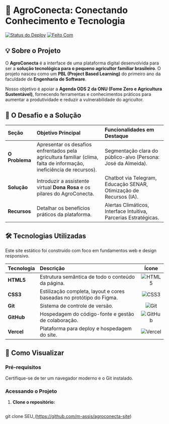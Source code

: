 # 🌾 AgroConecta: Conectando Conhecimento e Tecnologia

[![Status do Deploy](https://img.shields.io/badge/Status-Deploy%20Concluído-brightgreen)](SEU_LINK_DO_VERCEL_AQUI)
[![Feito Com](https://img.shields.io/badge/Feito%20Com-HTML%2C%20CSS%20e%20PBL-blueviolet)](SEU_LINK_DO_GITHUB_AQUI)

## 💡 Sobre o Projeto

O **AgroConecta** é a interface de uma plataforma digital desenvolvida para ser a **solução tecnológica para o pequeno agricultor familiar brasileiro**. O projeto nasceu como um **PBL (Project Based Learning)** do primeiro ano da faculdade de **Engenharia de Software**.

Nosso objetivo é apoiar a **Agenda ODS 2 da ONU (Fome Zero e Agricultura Sustentável)**, fornecendo ferramentas e conhecimentos práticos para aumentar a produtividade e reduzir a vulnerabilidade do agricultor.

## 🌟 O Desafio e a Solução

| Seção | Objetivo Principal | Funcionalidades em Destaque |
| :--- | :--- | :--- |
| **O Problema** | Apresentar os desafios enfrentados pela agricultura familiar (clima, falta de informação, ineficiência de recursos). | Segmentação clara do público-alvo (Persona: José da Almeida). |
| **Solução** | Introduzir a assistente virtual **Dona Rosa** e os pilares do AgroConecta. | Chatbot via Telegram, Educação SENAR, Otimização de Recursos (IA). |
| **Recursos** | Detalhar os benefícios práticos da plataforma. | Alertas Climáticos, Interface Intuitiva, Parcerias Estratégicas. |

## 🛠️ Tecnologias Utilizadas

Este site estático foi construído com foco em fundamentos web e design responsivo.

| Tecnologia | Descrição | Ícone |
| :--- | :--- | :---: |
| **HTML5** | Estrutura semântica de todo o conteúdo da página. | <img src="https://img.shields.io/badge/HTML5-E34F26?style=for-the-badge&logo=html5&logoColor=white" alt="HTML5"> |
| **CSS3** | Estilização completa, layout e cores baseadas no protótipo do Figma. | <img src="https://img.shields.io/badge/CSS3-1572B6?style=for-the-badge&logo=css3&logoColor=white" alt="CSS3"> |
| **Git** | Sistema de controle de versão. | <img src="https://img.shields.io/badge/GIT-E44C30?style=for-the-badge&logo=git&logoColor=white" alt="Git"> |
| **GitHub** | Hospedagem do código-fonte e gestão de colaboração. | <img src="https://img.shields.io/badge/GitHub-100000?style=for-the-badge&logo=github&logoColor=white" alt="GitHub"> |
| **Vercel** | Plataforma para deploy e hospedagem do site. | <img src="https://img.shields.io/badge/Vercel-000000?style=for-the-badge&logo=vercel&logoColor=white" alt="Vercel"> |

## 🚀 Como Visualizar

### Pré-requisitos
Certifique-se de ter um navegador moderno e o Git instalado.

### Acessando o Projeto
1. **Clone o repositório:**
   ```bash
  git clone SEU_(https://github.com/m-assis/agroconecta-site)
